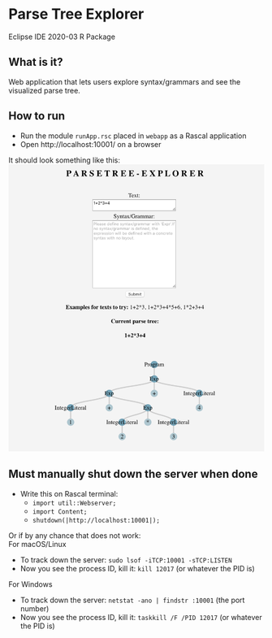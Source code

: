 # Parse Tree Explorer

Eclipse IDE 2020-03 R Package

## What is it?
Web application that lets users explore syntax/grammars and see the visualized parse tree.

## How to run
- Run the module `runApp.rsc` placed in `webapp` as a Rascal application
- Open http://localhost:10001/ on a browser

It should look something like this:
<img src="ss.png" width="700"/>

## Must manually shut down the server when done
- Write this on Rascal terminal:  
  - `import util::Webserver;`
  - `import Content;`
  - `shutdown(|http://localhost:10001|);`
  
Or if by any chance that does not work:  
For macOS/Linux
- To track down the server: `sudo lsof -iTCP:10001 -sTCP:LISTEN`
- Now you see the process ID, kill it: `kill 12017` (or whatever the PID is)  

For Windows
- To track down the server: `netstat -ano | findstr :10001` (the port number)
- Now you see the process ID, kill it: `taskkill /F /PID 12017` (or whatever the PID is)
